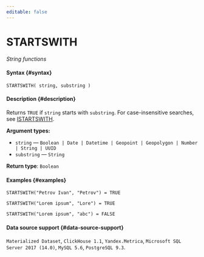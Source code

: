 ```yaml
---
editable: false
---
```


# STARTSWITH

_String functions_

#### Syntax {#syntax}


```
STARTSWITH( string, substring )
```

#### Description {#description}
Returns `TRUE` if `string` starts with `substring`. For case-insensitive searches, see [ISTARTSWITH](ISTARTSWITH.md).

**Argument types:**
- `string` — `Boolean | Date | Datetime | Geopoint | Geopolygon | Number | String | UUID`
- `substring` — `String`


**Return type**: `Boolean`

#### Examples {#examples}

```
STARTSWITH("Petrov Ivan", "Petrov") = TRUE
```

```
STARTSWITH("Lorem ipsum", "Lore") = TRUE
```

```
STARTSWITH("Lorem ipsum", "abc") = FALSE
```


#### Data source support {#data-source-support}

`Materialized Dataset`, `ClickHouse 1.1`, `Yandex.Metrica`, `Microsoft SQL Server 2017 (14.0)`, `MySQL 5.6`, `PostgreSQL 9.3`.
